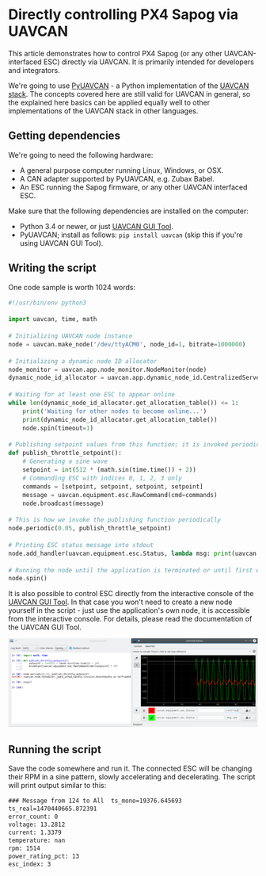 # Directly controlling PX4 Sapog via UAVCAN

This article demonstrates how to control PX4 Sapog (or any other UAVCAN-interfaced ESC) directly via UAVCAN.
It is primarily intended for developers and integrators.

We're going to use [PyUAVCAN](http://uavcan.org/Implementations/Pyuavcan/) - a Python implementation of the
[UAVCAN stack](http://uavcan.org).
The concepts covered here are still valid for UAVCAN in general, so the explained here basics can be applied
equally well to other implementations of the UAVCAN stack in other languages.

## Getting dependencies

We're going to need the following hardware:

* A general purpose computer running Linux, Windows, or OSX.
* A CAN adapter supported by PyUAVCAN, e.g. Zubax Babel.
* An ESC running the Sapog firmware, or any other UAVCAN interfaced ESC.

Make sure that the following dependencies are installed on the computer:

* Python 3.4 or newer, or just [UAVCAN GUI Tool](https://github.com/UAVCAN/gui_tool).
* PyUAVCAN; install as follows: `pip install uavcan` (skip this if you're using UAVCAN GUI Tool).

## Writing the script

One code sample is worth 1024 words:

```python
#!/usr/bin/env python3

import uavcan, time, math

# Initializing UAVCAN node instance
node = uavcan.make_node('/dev/ttyACM0', node_id=1, bitrate=1000000)

# Initializing a dynamic node ID allocator
node_monitor = uavcan.app.node_monitor.NodeMonitor(node)
dynamic_node_id_allocator = uavcan.app.dynamic_node_id.CentralizedServer(node, node_monitor)

# Waiting for at least one ESC to appear online
while len(dynamic_node_id_allocator.get_allocation_table()) <= 1:
    print('Waiting for other nodes to become online...')
    print(dynamic_node_id_allocator.get_allocation_table())
    node.spin(timeout=1)

# Publishing setpoint values from this function; it is invoked periodically from the node thread
def publish_throttle_setpoint():
    # Generating a sine wave
    setpoint = int(512 * (math.sin(time.time()) + 2))
    # Commanding ESC with indices 0, 1, 2, 3 only
    commands = [setpoint, setpoint, setpoint, setpoint]
    message = uavcan.equipment.esc.RawCommand(cmd=commands)
    node.broadcast(message)

# This is how we invoke the publishing function periodically
node.periodic(0.05, publish_throttle_setpoint)

# Printing ESC status message into stdout
node.add_handler(uavcan.equipment.esc.Status, lambda msg: print(uavcan.to_yaml(msg)))

# Running the node until the application is terminated or until first error
node.spin()
```

It is also possible to control ESC directly from the interactive console of the
[UAVCAN GUI Tool](https://github.com/UAVCAN/gui_tool).
In that case you won't need to create a new node yourself in the script - just use the application's own node,
it is accessible from the interactive console.
For details, please read the documentation of the UAVCAN GUI Tool.

<img src="uavcan_gui_tool_sine_setpoint_demo.png" title="Generating sine setpoint with UAVCAN GUI Tool">

## Running the script

Save the code somewhere and run it.
The connected ESC will be changing their RPM in a sine pattern, slowly accelerating and decelerating.
The script will print output similar to this:

```
### Message from 124 to All  ts_mono=19376.645693  ts_real=1470440665.872391
error_count: 0
voltage: 13.2812
current: 1.3379
temperature: nan
rpm: 1514
power_rating_pct: 13
esc_index: 3
```
